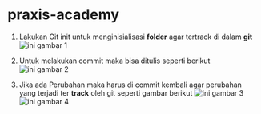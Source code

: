 # praxis-academy
1. 	Lakukan Git init untuk menginisialisasi **folder** agar tertrack di dalam **git**
![ini gambar 1](https://tedyfirdaus11.github.io/ImagesKP/Screenshot_6.png)

2. 	Untuk melakukan commit maka bisa ditulis seperti berikut
![ini gambar 2](https://tedyfirdaus11.github.io//ImagesKP/Screenshot_7.png)
3. 	Jika ada Perubahan maka harus di commit kembali agar perubahan yang terjadi ter **track** oleh git seperti gambar berikut
![ini gambar 3](https://tedyfirdaus11.github.io//ImagesKP/Screenshot_8.png)
![ini gambar 4](https://tedyfirdaus11.github.io//ImagesKP/Screenshot_9.png)
